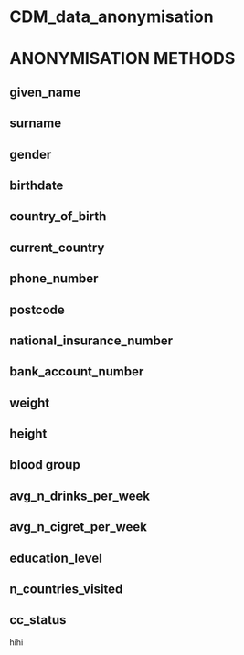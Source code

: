 # CDM_data_anonymisation

# ANONYMISATION METHODS
## given_name
## surname
## gender
## birthdate
## country_of_birth
## current_country
## phone_number
## postcode
## national_insurance_number
## bank_account_number
## weight
## height
## blood group
## avg_n_drinks_per_week
## avg_n_cigret_per_week
## education_level
## n_countries_visited
## cc_status

hihi
